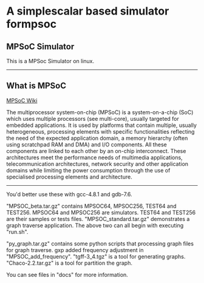 # A simplescalar based simulator formpsoc
## MPSoC Simulator
This is a MPSoc Simulator on linux.
***
## What is MPSoC
[MPSoC Wiki](https://en.wikipedia.org/wiki/MPSoC)

The multiprocessor system-on-chip (MPSoC) is a system-on-a-chip (SoC) which uses multiple processors (see multi-core), usually targeted for embedded applications. It is used by platforms that contain multiple, usually heterogeneous, processing elements with specific functionalities reflecting the need of the expected application domain, a memory hierarchy (often using scratchpad RAM and DMA) and I/O components. All these components are linked to each other by an on-chip interconnect. These architectures meet the performance needs of multimedia applications, telecommunication architectures, network security and other application domains while limiting the power consumption through the use of specialised processing elements and architecture.

---
You'd better use these with gcc-4.8.1 and gdb-7.6.

"MPSOC_beta.tar.gz" contains MPSOC64, MPSOC256, TEST64 and TEST256. MPSOC64 and MPSOC256 are simulators. TEST64 and TEST256 are their samples or tests files.
"MPSOC_standard.tar.gz" demonstrates a graph traverse application.
The above two can all begin with executing "run.sh".

"py_graph.tar.gz" contains some python scripts that processing graph files for graph traverse.
gxp added frequency adjustment in "MPSOC_add_frequency".
"tgff-3_4.tgz" is a tool for generating graphs.
"Chaco-2.2.tar.gz" is a tool for partition the graph.

You can see files in "docs" for more information.
